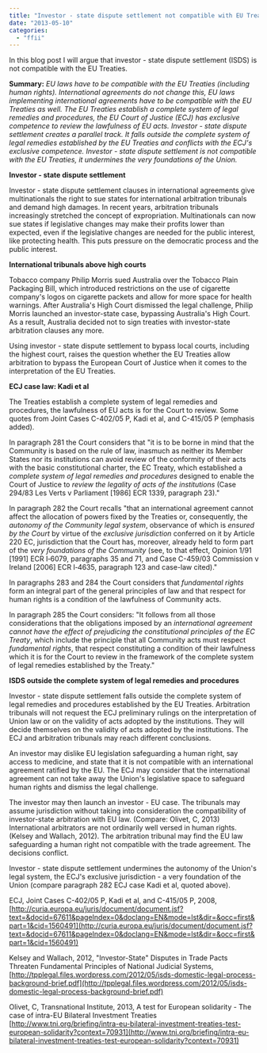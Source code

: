 ```yaml
---
title: "Investor - state dispute settlement not compatible with EU Treaties"
date: "2013-05-10"
categories: 
  - "ffii"
---
```


In this blog post I will argue that investor - state dispute settlement (ISDS) is not compatible with the EU Treaties.

**Summary:** _EU laws have to be compatible with the EU Treaties (including human rights). International agreements do not change this, EU laws implementing international agreements have to be compatible with the EU Treaties as well. The EU Treaties establish a complete system of legal remedies and procedures, the EU Court of Justice (ECJ) has exclusive competence to review the lawfulness of EU acts. Investor - state dispute settlement creates a parallel track. It falls outside the complete system of legal remedies established by the EU Treaties and conflicts with the ECJ's exclusive competence. Investor - state dispute settlement is not compatible with the EU Treaties, it undermines the very foundations of the Union._

**Investor - state dispute settlement**

Investor - state dispute settlement clauses in international agreements give multinationals the right to sue states for international arbitration tribunals and demand high damages. In recent years, arbitration tribunals increasingly stretched the concept of expropriation. Multinationals can now sue states if legislative changes may make their profits lower than expected, even if the legislative changes are needed for the public interest, like protecting health. This puts pressure on the democratic process and the public interest.

**International tribunals above high courts**

Tobacco company Philip Morris sued Australia over the Tobacco Plain Packaging Bill, which introduced restrictions on the use of cigarette company's logos on cigarette packets and allow for more space for health warnings. After Australia's High Court dismissed the legal challenge, Philip Morris launched an investor-state case, bypassing Australia's High Court. As a result, Australia decided not to sign treaties with investor-state arbitration clauses any more.

Using investor - state dispute settlement to bypass local courts, including the highest court, raises the question whether the EU Treaties allow arbitration to bypass the European Court of Justice when it comes to the interpretation of the EU Treaties.

**ECJ case law: Kadi et al**

The Treaties establish a complete system of legal remedies and procedures, the lawfulness of EU acts is for the Court to review. Some quotes from Joint Cases C-402/05 P, Kadi et al, and C-415/05 P (emphasis added).

In paragraph 281 the Court considers that "it is to be borne in mind that the Community is based on the rule of law, inasmuch as neither its Member States nor its institutions can avoid review of the conformity of their acts with the basic constitutional charter, the EC Treaty, which established a _complete system of legal remedies and procedures_ designed to enable the Court of Justice to _review the legality of acts of the institutions_ (Case 294/83 Les Verts v Parliament \[1986\] ECR 1339, paragraph 23)."

In paragraph 282 the Court recalls "that an international agreement cannot affect the allocation of powers fixed by the Treaties or, consequently, the _autonomy of the Community legal system_, observance of which is _ensured by the Court_ by virtue of the _exclusive jurisdiction_ conferred on it by Article 220 EC, jurisdiction that the Court has, moreover, already held to form part of the _very foundations of the Community_ (see, to that effect, Opinion 1/91 \[1991\] ECR I‑6079, paragraphs 35 and 71, and Case C-459/03 Commission v Ireland \[2006\] ECR I‑4635, paragraph 123 and case-law cited)."

In paragraphs 283 and 284 the Court considers that _fundamental rights_ form an integral part of the general principles of law and that respect for human rights is a condition of the lawfulness of Community acts.

In paragraph 285 the Court considers: "It follows from all those considerations that the obligations imposed by an _international agreement cannot have the effect of prejudicing the constitutional principles of the EC Treaty_, which include the principle that all Community acts must respect _fundamental rights_, that respect constituting a condition of their lawfulness which it is for the Court to review in the framework of the complete system of legal remedies established by the Treaty."

**ISDS outside the complete system of legal remedies and procedures**

Investor - state dispute settlement falls outside the complete system of legal remedies and procedures established by the EU Treaties. Arbitration tribunals will not request the ECJ preliminary rulings on the interpretation of Union law or on the validity of acts adopted by the institutions. They will decide themselves on the validity of acts adopted by the institutions. The ECJ and arbitration tribunals may reach different conclusions.

An investor may dislike EU legislation safeguarding a human right, say access to medicine, and state that it is not compatible with an international agreement ratified by the EU. The ECJ may consider that the international agreement can not take away the Union's legislative space to safeguard human rights and dismiss the legal challenge.

The investor may then launch an investor - EU case. The tribunals may assume jurisdiction without taking into consideration the compatibility of investor-state arbitration with EU law. (Compare: Olivet, C, 2013) International arbitrators are not ordinarily well versed in human rights. (Kelsey and Wallach, 2012). The arbitration tribunal may find the EU law safeguarding a human right not compatible with the trade agreement. The decisions conflict.

Investor - state dispute settlement undermines the autonomy of the Union's legal system, the ECJ's exclusive jurisdiction - a very foundation of the Union (compare paragraph 282 ECJ case Kadi et al, quoted above).

ECJ, Joint Cases C-402/05 P, Kadi et al, and C-415/05 P, 2008, [http://curia.europa.eu/juris/document/document.jsf?text=&docid=67611&pageIndex=0&doclang=EN&mode=lst&dir=&occ=first&part=1&cid=1560491](http://curia.europa.eu/juris/document/document.jsf?text=&docid=67611&pageIndex=0&doclang=EN&mode=lst&dir=&occ=first&part=1&cid=1560491)

Kelsey and Wallach, 2012, "Investor-State" Disputes in Trade Pacts Threaten Fundamental Principles of National Judicial Systems, [http://tpplegal.files.wordpress.com/2012/05/isds-domestic-legal-process-background-brief.pdf](http://tpplegal.files.wordpress.com/2012/05/isds-domestic-legal-process-background-brief.pdf)

Olivet, C, Transnational Institute, 2013, A test for European solidarity - The case of intra-EU Bilateral Investment Treaties [http://www.tni.org/briefing/intra-eu-bilateral-investment-treaties-test-european-solidarity?context=70931](http://www.tni.org/briefing/intra-eu-bilateral-investment-treaties-test-european-solidarity?context=70931)
